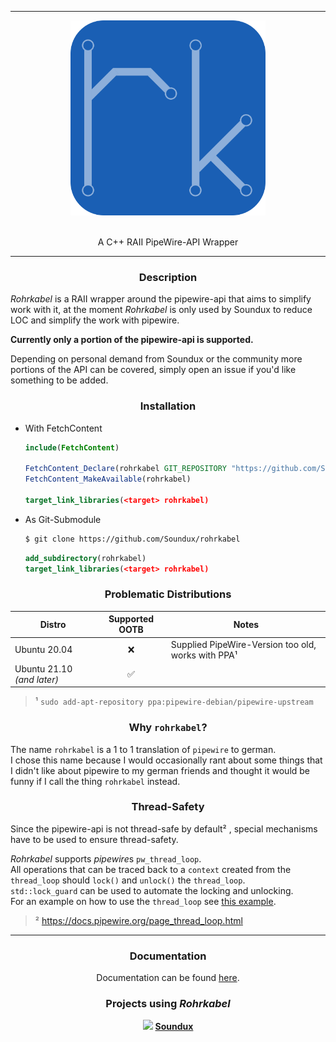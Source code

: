 <hr/>

<div align="center"> 
    <img src="assets/logo.svg" height=312>
</div>

<br/>

<p align="center">
    A C++ RAII PipeWire-API Wrapper
</p>

<hr/>

<div align="center">

### Description

<div align="left">

_Rohrkabel_ is a RAII wrapper around the pipewire-api that aims to simplify work with it, at the moment _Rohrkabel_ is only used by Soundux to reduce LOC and simplify the work with pipewire.  

**Currently only a portion of the pipewire-api is supported.**  

Depending on personal demand from Soundux or the community more portions of the API can be covered, simply open an issue if you'd like something to be added.

</div>

### Installation

<div align="left">

- With FetchContent
  ```cmake
  include(FetchContent)

  FetchContent_Declare(rohrkabel GIT_REPOSITORY "https://github.com/Soundux/rohrkabel" GIT_TAG v1.1)
  FetchContent_MakeAvailable(rohrkabel)

  target_link_libraries(<target> rohrkabel)
  ```
- As Git-Submodule
  ```bash
  $ git clone https://github.com/Soundux/rohrkabel
  ```
  ```cmake
  add_subdirectory(rohrkabel)
  target_link_libraries(<target> rohrkabel)
  ```


</div>

### Problematic Distributions

<center>

| Distro                     | Supported OOTB | Notes                                              |
| -------------------------- | :------------: | -------------------------------------------------- |
| Ubuntu 20.04               |       ❌        | Supplied PipeWire-Version too old, works with PPA¹ |
| Ubuntu 21.10 _(and later)_ |       ✅        |                                                    |

<div align="left">

> ¹ `sudo add-apt-repository ppa:pipewire-debian/pipewire-upstream`

</div>

</center>

### Why `rohrkabel`?

<div align="left">

The name `rohrkabel` is a 1 to 1 translation of `pipewire` to german.  
I chose this name because I would occasionally rant about some things that I didn't like about pipewire to my german friends and thought it would be funny if I call the thing `rohrkabel` instead.

</div>

### Thread-Safety


<div align="left">

Since the pipewire-api is not thread-safe by default² , special mechanisms have to be used to ensure thread-safety.  

*Rohrkabel* supports *pipewire*s `pw_thread_loop`.  
All operations that can be traced back to a `context` created from the `thread_loop` should `lock()` and `unlock()` the `thread_loop`.  
`std::lock_guard` can be used to automate the locking and unlocking.  
For an example on how to use the `thread_loop` see [this example](examples/thread-loop/main.cpp).

> ² https://docs.pipewire.org/page_thread_loop.html

</div>

<hr/>

### Documentation

Documentation can be found [here](https://curve.github.io/rohrkabel.docs/).

### Projects using _Rohrkabel_
<img src="https://avatars.githubusercontent.com/u/74979035?s=200&v=4" width=15/> <b>[Soundux](https://github.com/Soundux)</b>

</div>